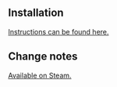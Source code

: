 ## Installation

[Instructions can be found here.](https://github.com/Aerolfos/stellaris_mod_deploy_action/wiki/Mod-Installation)

## Change notes

[Available on Steam.](https://steamcommunity.com/sharedfiles/filedetails/changelog/2562393169)
